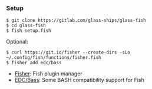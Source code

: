### Setup

```
$ git clone https://gitlab.com/glass-ships/glass-fish
$ cd glass-fish
$ fish setup.fish
```

Optional: 
```
$ curl https://git.io/fisher --create-dirs -sLo ~/.config/fish/functions/fisher.fish
$ fisher add edc/bass
```

- [Fisher](https://github.com/jorgebucaran/fisher): Fish plugin manager
- [EDC/Bass](https://github.com/edc/bass): Some BASH compatibility support for Fish
